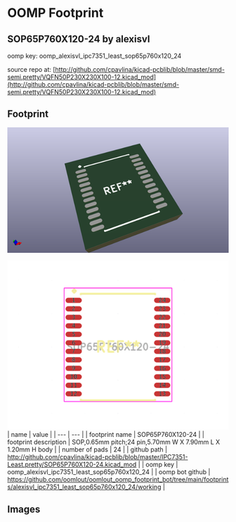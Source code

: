 # OOMP Footprint  
## SOP65P760X120-24  by alexisvl  
  
oomp key: oomp_alexisvl_ipc7351_least_sop65p760x120_24  
  
source repo at: [http://github.com/cpavlina/kicad-pcblib/blob/master/smd-semi.pretty/VQFN50P230X230X100-12.kicad_mod](http://github.com/cpavlina/kicad-pcblib/blob/master/smd-semi.pretty/VQFN50P230X230X100-12.kicad_mod)  
## Footprint  
  
[![working_kicad_pcb_3d.png](working_kicad_pcb_3d_600.png)](working_kicad_pcb_3d.png)  
  
[![working.png](working_600.png)](working.png)  
| name | value | 
| --- | --- | 
| footprint name | SOP65P760X120-24 | 
| footprint description | SOP,0.65mm pitch;24 pin,5.70mm W X 7.90mm L X 1.20mm H body | 
| number of pads | 24 | 
| github path | http://github.com/cpavlina/kicad-pcblib/blob/master/IPC7351-Least.pretty/SOP65P760X120-24.kicad_mod | 
| oomp key | oomp_alexisvl_ipc7351_least_sop65p760x120_24 | 
| oomp bot github | https://github.com/oomlout/oomlout_oomp_footprint_bot/tree/main/footprints/alexisvl_ipc7351_least_sop65p760x120_24/working | 
## Images  
